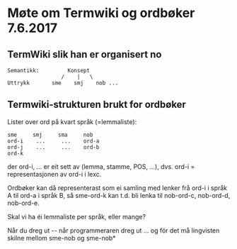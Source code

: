 # Møte om Termwiki og ordbøker 7.6.2017

## TermWiki slik han er organisert no

```
Semantikk:         Konsept
                 /    |   \
Uttrykk       sme    smj    nob ...
```

## Termwiki-strukturen brukt for ordbøker

Lister over ord på kvart språk (=lemmaliste):

```
sme     smj     sma     nob
ord-i    ...     ...    ord-a
ord-j    ...     ...    ord-b
ord-k
```

der ord-i, ... er eit sett av (lemma, stamme, POS, ...), dvs. ord-i = representasjonen av ord-i i lexc.

Ordbøker kan då representerast som ei samling med lenker frå ord-i i språk A til
ord-a i språk B, så sme-ord-k kan t.d. bli lenka til nob-ord-c, nob-ord-d,
nob-ord-e.

Skal vi ha éi lemmaliste per språk, eller mange?

Når du dreg ut -- når programmeraren dreg ut
... og för det må lingvisten skilne mellom sme-nob og sme-nob\*

